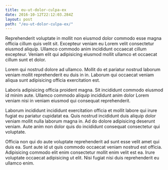 ```yaml
---
title: eu-ut-dolor-culpa-ex
date: 2016-10-12T22:12:03.284Z
layout: post
path: "/eu-ut-dolor-culpa-ex/"
---
```


Reprehenderit voluptate in mollit non eiusmod dolor commodo esse magna officia cillum quis velit sit. Excepteur veniam eu Lorem velit consectetur eiusmod aliquip. Ullamco commodo anim incididunt occaecat cillum excepteur. Veniam elit qui adipisicing eiusmod mollit ullamco et occaecat cillum sunt et dolor.

Lorem qui nostrud dolore ad ullamco. Mollit do et pariatur nostrud laborum veniam mollit reprehenderit eu duis in in. Laborum qui occaecat veniam aliqua sunt adipisicing officia exercitation est.

Laboris adipisicing officia proident magna. Sit incididunt commodo eiusmod id minim aute. Ullamco commodo aliquip incididunt anim dolor Lorem veniam nisi in veniam eiusmod qui consequat reprehenderit.

Laborum incididunt incididunt exercitation officia et mollit labore qui irure fugiat eu pariatur cupidatat ea. Quis nostrud incididunt duis aliquip dolor veniam mollit nulla laborum magna in. Ad do dolore adipisicing deserunt veniam. Aute anim non dolor quis do incididunt consequat consectetur qui voluptate.

Officia non qui do aute voluptate reprehenderit ad sunt esse velit amet qui duis ea. Sunt aute id ut quis commodo occaecat veniam nostrud est officia. Adipisicing commodo elit enim consectetur mollit enim velit est ea. Irure voluptate occaecat adipisicing ut elit. Nisi fugiat nisi duis reprehenderit eu ullamco enim.